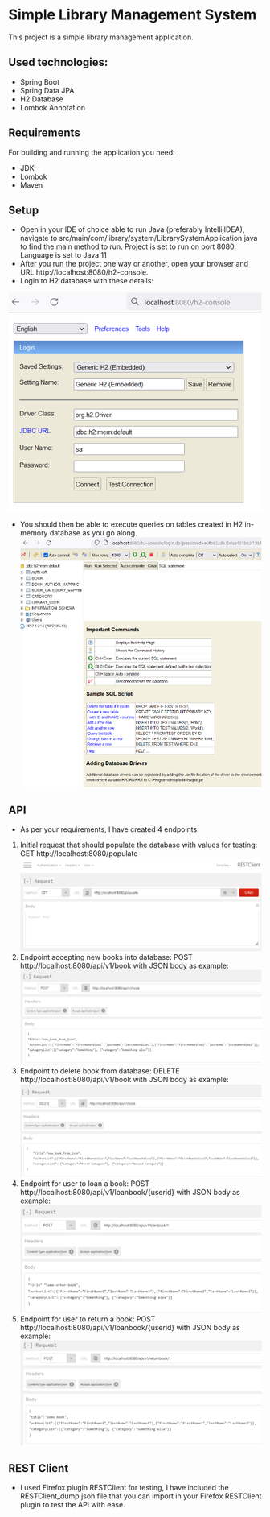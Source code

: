 # Simple Library Management System

This project is a simple library management application. 
## Used technologies:
- Spring Boot
- Spring Data JPA
- H2 Database
- Lombok Annotation

## Requirements
For building and running the application you need:
- JDK 
- Lombok
- Maven

## Setup
- Open in your IDE of choice able to run Java (preferably IntellijIDEA), navigate to src/main/com/library/system/LibrarySystemApplication.java to find the main method to run. Project is set to run on port 8080. Language is set to Java 11
- After you run the project one way or another, open your browser and URL http://localhost:8080/h2-console.
- Login to H2 database with these details:

 ![Screenshot](https://raw.githubusercontent.com/Vrudzinskas/library/main/additional/console.png)
- You should then be able to execute queries on tables created in H2 in-memory database as you go along.
  ![Screenshot](https://raw.githubusercontent.com/Vrudzinskas/library/main/additional/console2.png)

## API
- As per your requirements, I have created 4 endpoints:
1. Initial request that should populate the database with values for testing: GET http://localhost:8080/populate
   ![Screenshot](https://raw.githubusercontent.com/Vrudzinskas/library/main/additional/request1.png)
2. Endpoint accepting new books into database: POST http://localhost:8080/api/v1/book with JSON body as example:
   ![Screenshot](https://github.com/Vrudzinskas/library/blob/main/additional/request2.png)
3. Endpoint to delete book from database: DELETE http://localhost:8080/api/v1/book with JSON body as example:
   ![Screenshot](https://github.com/Vrudzinskas/library/blob/main/additional/request3.png)
4. Endpoint for user to loan a book: POST http://localhost:8080/api/v1/loanbook/{userid} with JSON body as example:
   ![Screenshot](https://github.com/Vrudzinskas/library/blob/main/additional/request4.png)
5. Endpoint for user to return a book: POST http://localhost:8080/api/v1/loanbook/{userid} with JSON body as example:
   ![Screenshot](https://github.com/Vrudzinskas/library/blob/main/additional/request5.png)

## REST Client
- I used Firefox plugin RESTClient for testing, I have included the RESTClient_dump.json file that you can import in your Firefox RESTClient plugin to test the API with ease.
